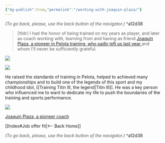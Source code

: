 ```yaml
---
{"dg-publish":true,"permalink":"/working-with-joaquin-plaza/"}
---
```




<div class="transclusion internal-embed is-loaded"><div class="markdown-embed">




<font color="#595959">*(To go back, please, use the back button of the navigator.)*</font> 
^a12d38



</div></div>


> [!tldr] 
> I had the honor of being trained on my years as player, and later as coach working with, learning from and having as friend [Joaquín Plaza, a pioneer in Pelota training, who sadly left us last year ](https://www.diariodenavarra.es/noticias/deportes/pelota/2021/08/05/fallece-joaquin-plaza-preparador-pionero-496413-1053.html) and whom I'll never be sufficiently grateful.


![](https://static.larioja.com/www/multimedia/202108/04/media/cortadas/abrazo-U120190565955U3F-U150152428463xsE-624x385@La%20Rioja-LaRioja.jpg)

![](https://static2.larioja.com/www/multimedia/2021/08/media/cortadas/66770016-ktlF-U150209771947mEF-684x385@La%20Rioja.JPG)

He raised the standards of training in Pelota, helped to achieved many championships and to build one of the legends of this sport and my childhood idol, [[Training Titin III, the legend\|Titin III]]. He was a key person who influenced me to want to dedicate my life to push the boundaries of the training and sports performance.

![](https://imagenes.diariodenavarra.es/files/image_645_359/uploads/2021/08/04/610afdc582718.jpeg)

[Joaquin Plaza, a pioneer coach](https://www.diariodenavarra.es/noticias/deportes/pelota/2021/08/05/fallece-joaquin-plaza-preparador-pionero-496413-1053.html)


<div class="transclusion internal-embed is-loaded"><div class="markdown-embed">





[[Index#Job offer fit\|<-- Back Home]]

<div class="transclusion internal-embed is-loaded"><div class="markdown-embed">




<font color="#595959">*(To go back, please, use the back button of the navigator.)*</font> 
^a12d38



</div></div>


</div></div>

